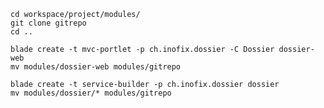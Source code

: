     cd workspace/project/modules/
    git clone gitrepo
    cd ..

    blade create -t mvc-portlet -p ch.inofix.dossier -C Dossier dossier-web
    mv modules/dossier-web modules/gitrepo

    blade create -t service-builder -p ch.inofix.dossier dossier
    mv modules/dossier/* modules/gitrepo

